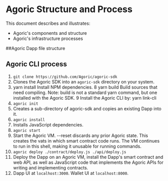 # Agoric Structure and Process

This document describes and illustrates:
- Agoric's components and structure
- Agoric's infrastructure processes

##Agoric Dapp file structure

## Agoric CLI process

1. `git clone https://github.com/Agoric/agoric-sdk`
  1. Clones the Agoric SDK into an `agoric-sdk` directory on your system.
2. yarn install	Install NPM dependencies.
8	yarn build	Build sources that need compiling. Note: build is not a standard yarn command, but one installed with the Agoric SDK.
9	Install the Agoric CLI by: yarn link-cli <agoric script location>
1. `agoric init`
  1. Creates a sub-directory of agoric-sdk and copies an existing Dapp into it.
2. `agoric install`
  1. Installs JavaScript dependencies.
3. `agoric start`
  1. Start the Agoric VM. --reset discards any prior Agoric state. This creates 
     the vats in which smart contract code runs. The VM continues to run in this 
     shell, making it unusable for running commands.
4. `agoric deploy ./contract/deploy.js ./api/deploy.js`
  1. Deploy the Dapp on an Agoric VM, install the Dapp's smart contract and web 
     API, as well as JavaScript code that implements the Agoric APIs for writing 
     and implementing contracts.
5. Dapp UI at `localhost:3000`. Wallet UI at `localhost:8000`.
  

